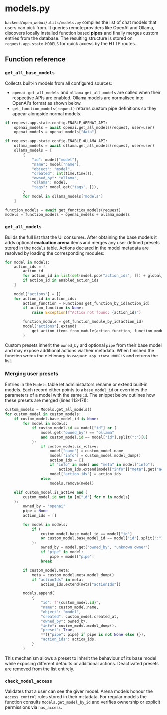# models.py

`backend/open_webui/utils/models.py` compiles the list of chat models that users
can pick from.  It queries remote providers like OpenAI and Ollama, discovers
locally installed function based **pipes** and finally merges custom entries from
the database.  The resulting structure is stored on
`request.app.state.MODELS` for quick access by the HTTP routes.

## Function reference

### `get_all_base_models`

Collects built‑in models from all configured sources:

- `openai.get_all_models` and `ollama.get_all_models` are called when their
  respective APIs are enabled.  Ollama models are normalised into OpenAI's format
  as shown below.
- `get_function_models(request)` returns custom pipe definitions so they appear
  alongside normal models.

```python
if request.app.state.config.ENABLE_OPENAI_API:
    openai_models = await openai.get_all_models(request, user=user)
    openai_models = openai_models["data"]

if request.app.state.config.ENABLE_OLLAMA_API:
    ollama_models = await ollama.get_all_models(request, user=user)
    ollama_models = [
        {
            "id": model["model"],
            "name": model["name"],
            "object": "model",
            "created": int(time.time()),
            "owned_by": "ollama",
            "ollama": model,
            "tags": model.get("tags", []),
        }
        for model in ollama_models["models"]
    ]

function_models = await get_function_models(request)
models = function_models + openai_models + ollama_models
```

### `get_all_models`

Builds the full list that the UI consumes.  After obtaining the base models it
adds optional **evaluation arena** items and merges any user defined presets
stored in the `Models` table.  Actions declared in the model metadata are
resolved by loading the corresponding modules:

```python
for model in models:
    action_ids = [
        action_id
        for action_id in list(set(model.pop("action_ids", []) + global_action_ids))
        if action_id in enabled_action_ids
    ]

    model["actions"] = []
    for action_id in action_ids:
        action_function = Functions.get_function_by_id(action_id)
        if action_function is None:
            raise Exception(f"Action not found: {action_id}")

        function_module = get_function_module_by_id(action_id)
        model["actions"].extend(
            get_action_items_from_module(action_function, function_module)
        )
```

Custom presets inherit the `owned_by` and optional `pipe` from their base model
and may expose additional actions via their metadata.  When finished the
function writes the dictionary to `request.app.state.MODELS` and returns the
list.

### Merging user presets

Entries in the `Models` table let administrators rename or extend built‑in
models. Each record either points to a `base_model_id` or overrides the
parameters of a model with the same `id`. The snippet below outlines how these
presets are merged (lines 113‑171):

```python
custom_models = Models.get_all_models()
for custom_model in custom_models:
    if custom_model.base_model_id is None:
        for model in models:
            if custom_model.id == model["id"] or (
                model.get("owned_by") == "ollama"
                and custom_model.id == model["id"].split(":")[0]
            ):
                if custom_model.is_active:
                    model["name"] = custom_model.name
                    model["info"] = custom_model.model_dump()
                    action_ids = []
                    if "info" in model and "meta" in model["info"]:
                        action_ids.extend(model["info"]["meta"].get("actionIds", []))
                    model["action_ids"] = action_ids
                else:
                    models.remove(model)

    elif custom_model.is_active and (
        custom_model.id not in [m["id"] for m in models]
    ):
        owned_by = "openai"
        pipe = None
        action_ids = []

        for model in models:
            if (
                custom_model.base_model_id == model["id"]
                or custom_model.base_model_id == model["id"].split(":")[0]
            ):
                owned_by = model.get("owned_by", "unknown owner")
                if "pipe" in model:
                    pipe = model["pipe"]
                break

        if custom_model.meta:
            meta = custom_model.meta.model_dump()
            if "actionIds" in meta:
                action_ids.extend(meta["actionIds"])

        models.append(
            {
                "id": f"{custom_model.id}",
                "name": custom_model.name,
                "object": "model",
                "created": custom_model.created_at,
                "owned_by": owned_by,
                "info": custom_model.model_dump(),
                "preset": True,
                **({"pipe": pipe} if pipe is not None else {}),
                "action_ids": action_ids,
            }
        )
```

This mechanism allows a preset to inherit the behaviour of its base model while
exposing different defaults or additional actions. Deactivated presets are
removed from the list entirely.

### `check_model_access`

Validates that a user can see the given model.  Arena models honour the
`access_control` rules stored in their metadata.  For regular models the
function consults `Models.get_model_by_id` and verifies ownership or explicit
permissions via `has_access`.

